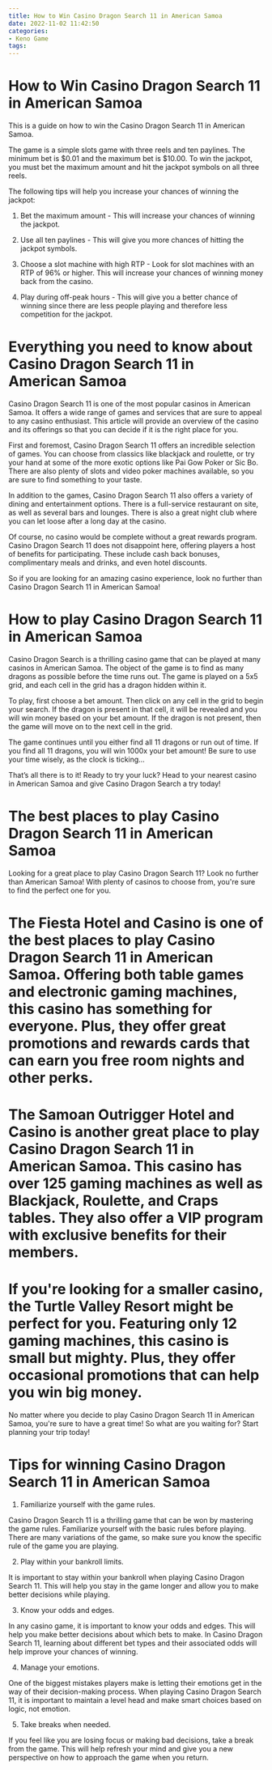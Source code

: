 ```yaml
---
title: How to Win Casino Dragon Search 11 in American Samoa
date: 2022-11-02 11:42:50
categories:
- Keno Game
tags:
---
```



#  How to Win Casino Dragon Search 11 in American Samoa

This is a guide on how to win the Casino Dragon Search 11 in American Samoa.

The game is a simple slots game with three reels and ten paylines. The minimum bet is $0.01 and the maximum bet is $10.00. To win the jackpot, you must bet the maximum amount and hit the jackpot symbols on all three reels.

The following tips will help you increase your chances of winning the jackpot:

1) Bet the maximum amount - This will increase your chances of winning the jackpot.

2) Use all ten paylines - This will give you more chances of hitting the jackpot symbols.

3) Choose a slot machine with high RTP - Look for slot machines with an RTP of 96% or higher. This will increase your chances of winning money back from the casino.

4) Play during off-peak hours - This will give you a better chance of winning since there are less people playing and therefore less competition for the jackpot.

#  Everything you need to know about Casino Dragon Search 11 in American Samoa

Casino Dragon Search 11 is one of the most popular casinos in American Samoa. It offers a wide range of games and services that are sure to appeal to any casino enthusiast. This article will provide an overview of the casino and its offerings so that you can decide if it is the right place for you.

First and foremost, Casino Dragon Search 11 offers an incredible selection of games. You can choose from classics like blackjack and roulette, or try your hand at some of the more exotic options like Pai Gow Poker or Sic Bo. There are also plenty of slots and video poker machines available, so you are sure to find something to your taste.

In addition to the games, Casino Dragon Search 11 also offers a variety of dining and entertainment options. There is a full-service restaurant on site, as well as several bars and lounges. There is also a great night club where you can let loose after a long day at the casino.

Of course, no casino would be complete without a great rewards program. Casino Dragon Search 11 does not disappoint here, offering players a host of benefits for participating. These include cash back bonuses, complimentary meals and drinks, and even hotel discounts.

So if you are looking for an amazing casino experience, look no further than Casino Dragon Search 11 in American Samoa!

#  How to play Casino Dragon Search 11 in American Samoa

Casino Dragon Search is a thrilling casino game that can be played at many casinos in American Samoa. The object of the game is to find as many dragons as possible before the time runs out. The game is played on a 5x5 grid, and each cell in the grid has a dragon hidden within it.

To play, first choose a bet amount. Then click on any cell in the grid to begin your search. If the dragon is present in that cell, it will be revealed and you will win money based on your bet amount. If the dragon is not present, then the game will move on to the next cell in the grid.

The game continues until you either find all 11 dragons or run out of time. If you find all 11 dragons, you will win 1000x your bet amount! Be sure to use your time wisely, as the clock is ticking…

That’s all there is to it! Ready to try your luck? Head to your nearest casino in American Samoa and give Casino Dragon Search a try today!

#  The best places to play Casino Dragon Search 11 in American Samoa

Looking for a great place to play Casino Dragon Search 11? Look no further than American Samoa! With plenty of casinos to choose from, you're sure to find the perfect one for you.

# The Fiesta Hotel and Casino is one of the best places to play Casino Dragon Search 11 in American Samoa. Offering both table games and electronic gaming machines, this casino has something for everyone. Plus, they offer great promotions and rewards cards that can earn you free room nights and other perks.

# The Samoan Outrigger Hotel and Casino is another great place to play Casino Dragon Search 11 in American Samoa. This casino has over 125 gaming machines as well as Blackjack, Roulette, and Craps tables. They also offer a VIP program with exclusive benefits for their members.

# If you're looking for a smaller casino, the Turtle Valley Resort might be perfect for you. Featuring only 12 gaming machines, this casino is small but mighty. Plus, they offer occasional promotions that can help you win big money.

No matter where you decide to play Casino Dragon Search 11 in American Samoa, you're sure to have a great time! So what are you waiting for? Start planning your trip today!

#  Tips for winning Casino Dragon Search 11 in American Samoa

1. Familiarize yourself with the game rules.

Casino Dragon Search 11 is a thrilling game that can be won by mastering the game rules. Familiarize yourself with the basic rules before playing. There are many variations of the game, so make sure you know the specific rule of the game you are playing.

2. Play within your bankroll limits.

It is important to stay within your bankroll when playing Casino Dragon Search 11. This will help you stay in the game longer and allow you to make better decisions while playing.

3. Know your odds and edges.

In any casino game, it is important to know your odds and edges. This will help you make better decisions about which bets to make. In Casino Dragon Search 11, learning about different bet types and their associated odds will help improve your chances of winning.

4. Manage your emotions.

One of the biggest mistakes players make is letting their emotions get in the way of their decision-making process. When playing Casino Dragon Search 11, it is important to maintain a level head and make smart choices based on logic, not emotion.

5. Take breaks when needed.

If you feel like you are losing focus or making bad decisions, take a break from the game. This will help refresh your mind and give you a new perspective on how to approach the game when you return.